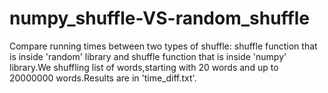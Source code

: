 # numpy_shuffle-VS-random_shuffle
Compare running times between two types of shuffle: shuffle function that is inside 'random' library and shuffle function that is inside 'numpy' library.We shuffling list of words,starting with 20 words and up to 20000000 words.Results are in 'time_diff.txt'.
